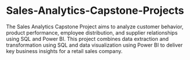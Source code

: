 # Sales-Analytics-Capstone-Projects
The Sales Analytics Capstone Project aims to analyze customer behavior, product performance, employee distribution, and supplier relationships using SQL and Power BI. This project combines data extraction and transformation using SQL and data visualization using Power BI to deliver key business insights for a retail sales company.
